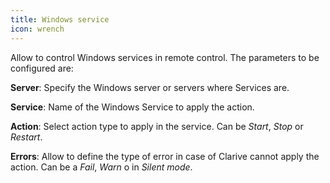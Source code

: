 ```yaml
---
title: Windows service
icon: wrench
---
```


Allow to control Windows services in remote control. The parameters to be configured are:

**Server**: Specify the Windows server or servers where Services are.

**Service**: Name of the Windows Service to apply the action.

**Action**: Select action type to apply in the service. Can be *Start*, *Stop* or *Restart*.

**Errors**: Allow to define the type of error in case of Clarive cannot apply the action. Can be a *Fail*, *Warn* o in *Silent mode*.